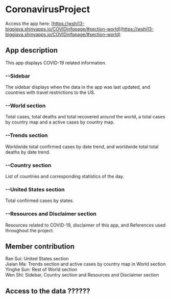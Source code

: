 # CoronavirusProject

Access the app here: [https://wshi13-biggiava.shinyapps.io/COVIDinfopage/#section-world](https://wshi13-biggiava.shinyapps.io/COVIDinfopage/#section-world)

## App description

This app displays COVID-19 related information. 
### --Sidebar
The sidebar displays when the data in the app was last updated, and countries with travel restrictions to the US.
### --World section
Total cases, total deaths and total recovered around the world, a total cases by country map and a active cases by country map.
### --Trends section
Worldwide total confirmed cases by date trend, and worldwide total total deaths by date trend.
### --Country section
List of countries and corresponding statistics of the day.
### --United States section
Total confirmed cases by states.
### --Resources and Disclaimer section
Resources related to COVID-19, disclaimer of this app, and References used throughout the project.
  
  
## Member contribution
Ran Sui: United States section  
Jialan Ma: Trends section and active cases by country map in World section  
Yinghe Sun: Rest of World section  
Wen Shi: Sidebar, Country section and Resources and Disclaimer section  

## Access to the data ??????
